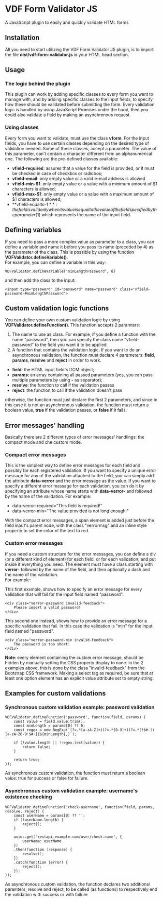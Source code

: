 # VDF Form Validator JS
A JavaScript plugin to easily and quickly validate HTML forms

## Installation
All you need to start utilizing the VDF Form Validator JS plugin, is to import the file **dist/vdf-form-validator.js** in your HTML head section.

## Usage
### The logic behind the plugin
This plugin can work by adding specific classes to every form you want to manage with, and by adding specific classes to the input fields, to specify how these should be validated before submitting the form.
Every validation logic is handled by using JavaScript Promises under the hood, then you could also validate a field by making an asynchronous request.

### Using classes
Every form you want to validate, must use the class **vform**.
For the input fields, you have to use certain classes depending on the desired type of validation needed.
Some of these classes, accept a parameter. The value of this parameter, can't contain a character different from an alphanumerical one.
The following are the pre-defined classes available:
- **vfield-required**: assures that a value for the field is provided, or it must be checked in case of checkbox or radiobox;
- **vfield-email**: only empty value or a valid e-mail address is allowed
- **vfield-min-$1**: only empty value or a value with a minimum amount of $1 characters is allowed;
- **vfield-max-$1**: only empty value or a value with a maximum amount of $1 characters is allowed;
- **vfield-equalto-$1**: the field is valid only when its value is equal to the value of the field specified by the parameter ($1) which represents the name of the input field.

## Defining variables
If you need to pass a more complex value as parameter to a class, you can define a variable and name it before you pass its name (preceded by #) as the parameter of the class. This is possible by using the function **VDFValidator.defineVariable()**.  
For example, you can define a variable in this way:

    VDFValidator.defineVariable('minLengthPassword', 8)


and then add the class to the input:

    <input type="password" id="password" name="password" class="vfield-password-#minLengthPassword">

## Custom validation logic functions
You can define your own custom validation logic by using **VDFValidator.defineFunction()**. This function accepts 2 paramters:
1. The name to use as class. For example, if you define a function with the name "password", then you can specify the class name "vfield-password" to the field you want it to be applied.
2. A function that contains the validation logic. If you want to do an asynchronous validation, the function must declare 4 parameters: **field**, **params**, **resolve** and **reject** in order to work.
- **field**: the HTML input field's DOM object;
- **params**: an array containing all passed parameters (yes, you can pass multiple parameters by using **-** as separator);
- **resolve**: the function to call if the validation passes
- **reject**: the function to call if the validation doesn't pass

otherwise, the function must just declare the first 2 parameters, and since in this case it is not an asynchronous validation, the function must return a boolean value, **true** if the validation passes, or **false** if it fails.

## Error messages' handling
Basically there are 2 different types of error messages' handlings: the compact mode and che custom mode.

### Compact error messages
This is the simplest way to define error messages for each field and possibly for each registered validation.
If you want to specify a unique error message for any of the validation attached to the field, you can simply add the attribute **data-verror** and the error message as the value.
If you want to specify a different error message for each validation, you can do it by specifying an attribute whose name starts with **data-verror-** and followed by the name of the validation.
For example:
- data-verror-required="This field is required!"
- data-verror-min="The value provided is not long enough!"

With the compact error messages, a span element is added just before the field input's parent node, with the class "verrormsg" and an inline style property to set the color of the text to red.

### Custom error messages
If you need a custom structure for the error messages, you can define a div (or a different kind of element) for each field, or for each validation, and put inside it everything you need.
The element must have a class starting with **verror-** followed by the name of the field, and then optionally a dash and the name of the validation.  
For example:

This first example, shows how to specify an error message for every validation that will fail for the input field named "password".

    <div class="verror-password invalid-feedback">
        Please insert a valid password!
    </div>

This second one instead, shows how to provide an error message for a specific validation that fail. In this case the validation is "min" for the input field named "password".

    <div class="verror-password-min invalid-feedback">
        The password is too short!
    </div>

**Note**: every element containing the custom error message, should be hidden by manually setting the CSS property display to none. In the 2 examples above, this is done by the class "invalid-feedback" from the Bootstrap CSS framework.
Making a select tag as required, be sure that at least one option element has an explicit value attribute set to empty string.

## Examples for custom validations

### Synchronous custom validation example: password validation

    VDFValidator.defineFunction('password', function(field, params) {
        const value = field.value.trim();
        const minLength = params[0] ?? 6;
        const regex = new RegExp(`(?=.*[a-zA-Z]+)(?=.*[0-9]+)(?=.*[!$#-])[a-zA-Z0-9!$#-]{${minLength},}`);

        if (!value.length || !regex.test(value)) {
            return false;
        }

        return true;
    });

As synchronous custom validation, the function must return a boolean value: true for success or false for failure.

### Asynchronous custom validation example: username's existence checking

    VDFValidator.defineFunction('check-username', function(field, params, resolve, reject) {
        const userName = params[0] ?? '';
        if (!userName.length) {
            reject();
        }

        axios.get('restapi.example.com/user/check-name', {
            userName: userName
        })
        .then(function (response) {
            resolve();
        })
        .catch(function (error) {
            reject();
        });
    });

As asynchronous custom validation, the function declares two additional paramters, resolve and reject, to be called (as functions) to respectively end the validation with success or with failure